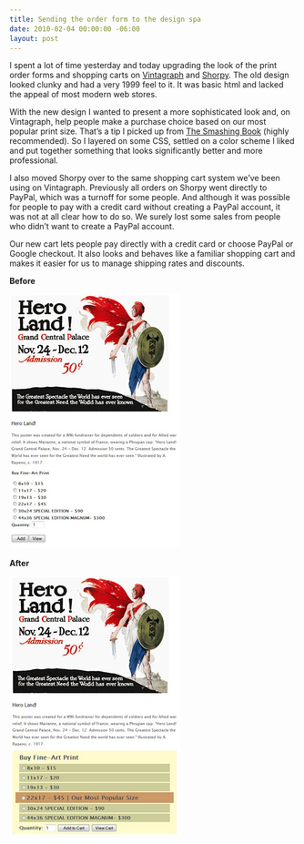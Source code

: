 ```yaml
---
title: Sending the order form to the design spa
date: 2010-02-04 00:00:00 -06:00
layout: post
---
```


I spent a lot of time yesterday and today upgrading the look of the print order forms and shopping carts on [Vintagraph](http://www.vintagraph.com/) and [Shorpy](http://www.shorpy.com/). The old design looked clunky and had a very 1999 feel to it. It was basic html and lacked the appeal of most modern web stores.

With the new design I wanted to present a more sophisticated look and, on Vintagraph, help people make a purchase choice based on our most popular print size. That’s a tip I picked up from [The Smashing Book](http://www.smashingmagazine.com/2009/12/03/smashing-book-its-out-now/?utm_source=Smashing%2BMagazine&utm_medium=badge&utm_content=sm_badges_3.jpg&utm_campaign=Smashing%2BBook%20-%20Smashing%20Magazine%20-%20Badge) (highly recommended). So I layered on some CSS, settled on a color scheme I liked and put together something that looks significantly better and more professional.

I also moved Shorpy over to the same shopping cart system we’ve been using on Vintagraph. Previously all orders on Shorpy went directly to PayPal, which was a turnoff for some people. And although it was possible for people to pay with a credit card without creating a PayPal account, it was not at all clear how to do so. We surely lost some sales from people who didn’t want to create a PayPal account.

Our new cart lets people pay directly with a credit card or choose PayPal or Google checkout. It also looks and behaves like a familiar shopping cart and makes it easier for us to manage shipping rates and discounts.

**Before**

![](/assets/images/order-form-view-before.jpg)

**After**

![](/assets/images/order-form-view-after.jpg)
